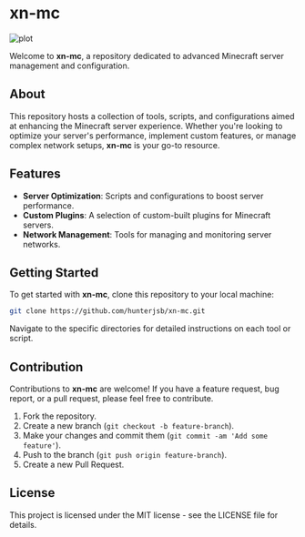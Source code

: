 
# xn-mc
![plot](https://xanmc.s3.amazonaws.com/banner.png)

Welcome to **xn-mc**, a repository dedicated to advanced Minecraft server management and configuration.

## About

This repository hosts a collection of tools, scripts, and configurations aimed at enhancing the Minecraft server experience. Whether you're looking to optimize your server's performance, implement custom features, or manage complex network setups, **xn-mc** is your go-to resource.

## Features

- **Server Optimization**: Scripts and configurations to boost server performance.
- **Custom Plugins**: A selection of custom-built plugins for Minecraft servers.
- **Network Management**: Tools for managing and monitoring server networks.

## Getting Started

To get started with **xn-mc**, clone this repository to your local machine:

```bash
git clone https://github.com/hunterjsb/xn-mc.git
```

Navigate to the specific directories for detailed instructions on each tool or script.

## Contribution

Contributions to **xn-mc** are welcome! If you have a feature request, bug report, or a pull request, please feel free to contribute.

1. Fork the repository.
2. Create a new branch (`git checkout -b feature-branch`).
3. Make your changes and commit them (`git commit -am 'Add some feature'`).
4. Push to the branch (`git push origin feature-branch`).
5. Create a new Pull Request.

## License

This project is licensed under the MIT license - see the LICENSE file for details.
